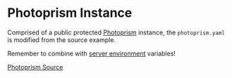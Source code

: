 # Photoprism Instance

Comprised of a public protected [Photoprism](https://www.photoprism.app/) instance, the `photoprism.yaml` is modified from the source example.

Remember to combine with [server environment](../server.env) variables!

[Photoprism Source](https://docs.photoprism.app/getting-started/docker-compose/)
